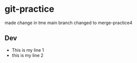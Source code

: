 # git-practice

made change in tme main branch
changed to merge-practice4


## Dev
- This is my line 1
- this is my line 2


